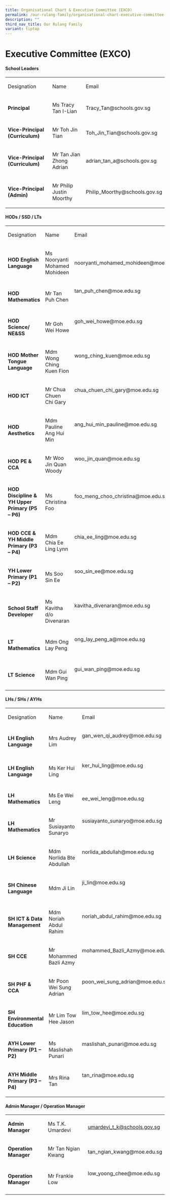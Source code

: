 ```yaml
---
title: Organisational Chart & Executive Committee (EXCO)
permalink: /our-rulang-family/organisational-chart-executive-committee-exco/
description: ""
third_nav_title: Our Rulang Family
variant: tiptap
---
```

<h1>Executive Committee (EXCO)</h1><h4><strong>School Leaders</strong></h4><table><tbody><tr><td rowspan="1" colspan="1"><p>Designation</p></td><td rowspan="1" colspan="1"><p>Name</p></td><td rowspan="1" colspan="1"><p>Email</p></td></tr><tr><td rowspan="1" colspan="1"><p><strong>Principal</strong></p></td><td rowspan="1" colspan="1"><p>Ms Tracy Tan I-Lian</p></td><td rowspan="1" colspan="1"><p><a rel="noopener noreferrer nofollow" target="_blank">Tracy_Tan@schools.gov.sg</a></p></td></tr><tr><td rowspan="1" colspan="1"><p><strong>Vice-Principal (Curriculum)</strong></p></td><td rowspan="1" colspan="1"><p>Mr Toh Jin Tian</p></td><td rowspan="1" colspan="1"><p><a rel="noopener noreferrer nofollow" target="_blank">Toh_Jin_Tian@schools.gov.sg</a></p></td></tr><tr><td rowspan="1" colspan="1"><p><strong>Vice-Principal (Curriculum)</strong></p></td><td rowspan="1" colspan="1"><p>Mr Tan Jian Zhong Adrian</p></td><td rowspan="1" colspan="1"><p><a rel="noopener noreferrer nofollow" target="_blank">adrian_tan_a@schools.gov.sg</a></p></td></tr><tr><td rowspan="1" colspan="1"><p><strong>Vice-Principal (Admin)</strong></p></td><td rowspan="1" colspan="1"><p>Mr Philip Justin Moorthy</p></td><td rowspan="1" colspan="1"><p><a rel="noopener noreferrer nofollow" target="_blank">Philip_Moorthy@schools.gov.sg</a></p></td></tr></tbody></table><h4><strong>HODs / SSD / LTs</strong></h4><table><tbody><tr><td rowspan="1" colspan="1"><p>Designation</p></td><td rowspan="1" colspan="1"><p>Name</p></td><td rowspan="1" colspan="1"><p>Email</p></td></tr><tr><td rowspan="1" colspan="1"><p><strong>HOD English Language</strong></p></td><td rowspan="1" colspan="1"><p>Ms Nooryanti Mohamed Mohideen</p></td><td rowspan="1" colspan="1"><p><a rel="noopener noreferrer nofollow" target="_blank">nooryanti_mohamed_mohideen@moe.edu.sg</a></p></td></tr><tr><td rowspan="1" colspan="1"><p><strong>HOD Mathematics</strong></p></td><td rowspan="1" colspan="1"><p>Mr Tan Puh Chen</p></td><td rowspan="1" colspan="1"><p><a rel="noopener noreferrer nofollow" target="_blank">tan_puh_chen@moe.edu.sg</a></p><p>&nbsp;</p></td></tr><tr><td rowspan="1" colspan="1"><p><strong>HOD Science/ NE&amp;SS</strong></p></td><td rowspan="1" colspan="1"><p>Mr Goh Wei Howe</p></td><td rowspan="1" colspan="1"><p><a rel="noopener noreferrer nofollow" target="_blank">goh_wei_howe@moe.edu.sg</a></p><p>&nbsp;</p></td></tr><tr><td rowspan="1" colspan="1"><p><strong>HOD Mother Tongue Language</strong></p></td><td rowspan="1" colspan="1"><p>Mdm Wong Ching Kuen Fion</p></td><td rowspan="1" colspan="1"><p><a rel="noopener noreferrer nofollow" target="_blank">wong_ching_kuen@moe.edu.sg</a></p><p>&nbsp;</p></td></tr><tr><td rowspan="1" colspan="1"><p><strong>HOD ICT</strong></p></td><td rowspan="1" colspan="1"><p>Mr Chua Chuen Chi Gary</p></td><td rowspan="1" colspan="1"><p><a rel="noopener noreferrer nofollow" target="_blank">chua_chuen_chi_gary@moe.edu.sg</a></p><p>&nbsp;</p></td></tr><tr><td rowspan="1" colspan="1"><p><strong>HOD Aesthetics</strong></p></td><td rowspan="1" colspan="1"><p>Mdm Pauline Ang Hui Min</p></td><td rowspan="1" colspan="1"><p><a rel="noopener noreferrer nofollow" target="_blank">ang_hui_min_pauline@moe.edu.sg</a></p><p>&nbsp;</p></td></tr><tr><td rowspan="1" colspan="1"><p><strong>HOD PE &amp; CCA</strong></p></td><td rowspan="1" colspan="1"><p>Mr Woo Jin Quan Woody</p></td><td rowspan="1" colspan="1"><p><a rel="noopener noreferrer nofollow" target="_blank">woo_jin_quan@moe.edu.sg</a></p><p>&nbsp;</p></td></tr><tr><td rowspan="1" colspan="1"><p><strong>HOD Discipline &amp; YH Upper Primary (P5 – P6)</strong></p></td><td rowspan="1" colspan="1"><p>Ms Christina Foo</p></td><td rowspan="1" colspan="1"><p><a rel="noopener noreferrer nofollow" target="_blank">foo_meng_choo_christina@moe.edu.sg</a></p><p>&nbsp;</p></td></tr><tr><td rowspan="1" colspan="1"><p><strong>HOD CCE &amp; YH Middle Primary (P3 – P4)</strong></p></td><td rowspan="1" colspan="1"><p>Mdm Chia Ee Ling Lynn</p></td><td rowspan="1" colspan="1"><p><a rel="noopener noreferrer nofollow" target="_blank">chia_ee_ling@moe.edu.sg</a></p><p>&nbsp;</p></td></tr><tr><td rowspan="1" colspan="1"><p><strong>YH Lower Primary (P1 – P2)</strong></p></td><td rowspan="1" colspan="1"><p>Ms Soo Sin Ee</p></td><td rowspan="1" colspan="1"><p><a rel="noopener noreferrer nofollow" target="_blank">soo_sin_ee@moe.edu.sg</a></p><p>&nbsp;</p></td></tr><tr><td rowspan="1" colspan="1"><p><strong>School Staff Developer</strong></p></td><td rowspan="1" colspan="1"><p>Ms Kavitha d/o Divenaran</p></td><td rowspan="1" colspan="1"><p><a rel="noopener noreferrer nofollow" target="_blank">kavitha_divenaran@moe.edu.sg</a></p><p>&nbsp;</p></td></tr><tr><td rowspan="1" colspan="1"><p><strong>LT Mathematics</strong></p></td><td rowspan="1" colspan="1"><p>Mdm Ong Lay Peng</p></td><td rowspan="1" colspan="1"><p><a rel="noopener noreferrer nofollow" target="_blank">ong_lay_peng_a@moe.edu.sg</a></p><p>&nbsp;</p></td></tr><tr><td rowspan="1" colspan="1"><p><strong>LT Science</strong></p></td><td rowspan="1" colspan="1"><p>Mdm Gui Wan Ping</p></td><td rowspan="1" colspan="1"><p><a rel="noopener noreferrer nofollow" target="_blank">gui_wan_ping@moe.edu.sg</a></p><p>&nbsp;</p></td></tr></tbody></table><h4><strong>LHs / SHs / AYHs</strong></h4><table><tbody><tr><td rowspan="1" colspan="1"><p>Designation</p></td><td rowspan="1" colspan="1"><p>Name</p></td><td rowspan="1" colspan="1"><p>Email</p></td></tr><tr><td rowspan="1" colspan="1"><p><strong>LH English Language</strong></p></td><td rowspan="1" colspan="1"><p>Mrs Audrey Lim</p></td><td rowspan="1" colspan="1"><p><a rel="noopener noreferrer nofollow" target="_blank">gan_wen_qi_audrey@moe.edu.sg</a></p><p>&nbsp;</p></td></tr><tr><td rowspan="1" colspan="1"><p><strong>LH English Language</strong></p></td><td rowspan="1" colspan="1"><p>Ms Ker Hui Ling</p></td><td rowspan="1" colspan="1"><p><a rel="noopener noreferrer nofollow" target="_blank">ker_hui_ling@moe.edu.sg</a></p><p>&nbsp;</p></td></tr><tr><td rowspan="1" colspan="1"><p><strong>LH Mathematics</strong></p></td><td rowspan="1" colspan="1"><p>Ms Ee Wei Leng</p></td><td rowspan="1" colspan="1"><p><a rel="noopener noreferrer nofollow" target="_blank">ee_wei_leng@moe.edu.sg</a></p></td></tr><tr><td rowspan="1" colspan="1"><p><strong>LH Mathematics</strong></p></td><td rowspan="1" colspan="1"><p>Mr Susiayanto Sunaryo</p></td><td rowspan="1" colspan="1"><p><a rel="noopener noreferrer nofollow" target="_blank">susiayanto_sunaryo@moe.edu.sg</a></p><p>&nbsp;</p></td></tr><tr><td rowspan="1" colspan="1"><p><strong>LH Science</strong></p></td><td rowspan="1" colspan="1"><p>Mdm Norlida Bte Abdullah</p></td><td rowspan="1" colspan="1"><p><a rel="noopener noreferrer nofollow" target="_blank">norlida_abdullah@moe.edu.sg</a></p><p>&nbsp;</p></td></tr><tr><td rowspan="1" colspan="1"><p><strong>SH Chinese Language</strong></p></td><td rowspan="1" colspan="1"><p>Mdm Ji Lin</p></td><td rowspan="1" colspan="1"><p><a rel="noopener noreferrer nofollow" target="_blank">ji_lin@moe.edu.sg</a></p><p>&nbsp;</p></td></tr><tr><td rowspan="1" colspan="1"><p><strong>SH ICT &amp; Data Management</strong></p></td><td rowspan="1" colspan="1"><p>Mdm Noriah Abdul Rahim</p></td><td rowspan="1" colspan="1"><p><a rel="noopener noreferrer nofollow" target="_blank">noriah_abdul_rahim@moe.edu.sg</a></p><p>&nbsp;</p></td></tr><tr><td rowspan="1" colspan="1"><p><strong>SH CCE</strong></p></td><td rowspan="1" colspan="1"><p>Mr Mohammed Bazli Azmy</p></td><td rowspan="1" colspan="1"><p><a rel="noopener noreferrer nofollow" target="_blank">mohammed_Bazli_Azmy@moe.edu.sg</a></p><p>&nbsp;</p></td></tr><tr><td rowspan="1" colspan="1"><p><strong>SH PHF &amp; CCA</strong></p></td><td rowspan="1" colspan="1"><p>Mr Poon Wei Sung Adrian</p></td><td rowspan="1" colspan="1"><p><a rel="noopener noreferrer nofollow" target="_blank">poon_wei_sung_adrian@moe.edu.sg</a></p><p>&nbsp;</p></td></tr><tr><td rowspan="1" colspan="1"><p><strong>SH Environmental Education</strong></p></td><td rowspan="1" colspan="1"><p>Mr Lim Tow Hee Jason</p></td><td rowspan="1" colspan="1"><p><a rel="noopener noreferrer nofollow" target="_blank">lim_tow_hee@moe.edu.sg</a></p><p>&nbsp;</p></td></tr><tr><td rowspan="1" colspan="1"><p><strong>AYH Lower Primary (P1 – P2)</strong></p></td><td rowspan="1" colspan="1"><p>Ms Maslishah Punari</p></td><td rowspan="1" colspan="1"><p><a rel="noopener noreferrer nofollow" target="_blank">maslishah_punari@moe.edu.sg</a></p><p>&nbsp;</p></td></tr><tr><td rowspan="1" colspan="1"><p><strong>AYH Middle Primary (P3 – P4)</strong></p></td><td rowspan="1" colspan="1"><p>Mrs Rina Tan</p></td><td rowspan="1" colspan="1"><p><a rel="noopener noreferrer nofollow" target="_blank">tan_rina@moe.edu.sg</a></p><p>&nbsp;</p></td></tr></tbody></table><h4><strong>Admin Manager / Operation Manager</strong></h4><table><tbody><tr><td rowspan="1" colspan="1"><p><strong>Admin Manager</strong></p></td><td rowspan="1" colspan="1"><p>Ms T.K. Umardevi</p></td><td rowspan="1" colspan="1"><p><a href="umardevi_t_k@schools.gov.sg" rel="noopener noreferrer nofollow" target="_blank">umardevi_t_k@schools.gov.sg</a></p></td></tr><tr><td rowspan="1" colspan="1"><p><strong>Operation Manager</strong></p></td><td rowspan="1" colspan="1"><p>Mr Tan Ngian Kwang</p></td><td rowspan="1" colspan="1"><p><a rel="noopener noreferrer nofollow" target="_blank">tan_ngian_kwang@moe.edu.sg</a></p></td></tr><tr><td rowspan="1" colspan="1"><p><strong>Operation Manager</strong></p></td><td rowspan="1" colspan="1"><p>Mr Frankie Low</p></td><td rowspan="1" colspan="1"><p><a rel="noopener noreferrer nofollow" target="_blank">low_yoong_chee@moe.edu.sg</a></p><p>&nbsp;</p></td></tr></tbody></table><p></p>
